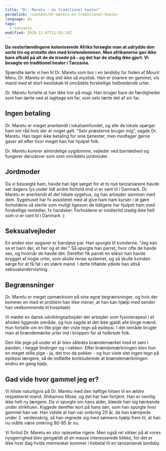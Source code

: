 ```yaml
---
title: "Dr. Maretu - en traditionel healer"
permalink: /content/dr-maretu-en-traditionel-healer
language: da
tags:
  - tanzania
modified: 2010-11-07T11:03:10Z
---
```


**Da vesterlændingene koloniserede Afrika forsøgte man at udrydde den sorte tro og erstatte den med kristendommen. Men afrikanerne gav ikke bare afkald på alt de de troede på - og det har de stadig ikke gjort. Vi besøgte en traditionel healer i Tanzania.**

Spændte kørte vi hen til Dr. Maretu som bor i en landsby for foden af Mount Meru. Dr. Maretu er dog slet ikke så mystisk. Han er snarere en gammel, vis mand med et stort kendskab til områdets forskellige helbredende urter.

Dr. Maretu fortalte at han ikke tror på magi. Han bruger bare de færdigheder som han lærte ved at iagttage sin far, som selv lærte det af sin far.

Ingen betaling
--------------

Dr. Maretu er meget anerkendt i lokalsamfundet, og alle de lokale spørger ham om råd hvis der er noget galt. "Selv præsterne bruger mig", sagde Dr. Maretu. Han tager ikke betaling for sine tjenester, men modtager gerne gaver alt efter hvor meget han har hjulpet folk.

Dr. Maretu kurerer almindelige sygdomme, vejleder ved barnløshed og fungerer derudover som som områdets jordmoder.

Jordmoder
---------

Da vi besoegte ham, havde han lige sørget for at to nye tanzanianere havde set dagens lys under lidt andre forhold end vi er vant til i Danmark. Dr. Maretu er anerkendt af det lokale sygehus, og han arbejder sammen med dem. Sygehuset har fx assisteret med at give ham ham kurser i at gøre forholdene så sterile som muligt ligesom de tidligere har hjulpet ham med forskellige remedier, fx handsker. Forholdene er imidlertid stadig ikke helt som vi er vant til i Danmark :)

Seksualvejleder
---------------

En anden stor opgaver er barnløse par. Han spurgte til kvinderne. "Jeg kan se et barn der, et her og et der." Så spurgte han parret, hvor ofte de havde sex, og hvornår de havde det. Derefter fik parret en eliksir han havde brygget af nogle urter, som skulle rense systemet, og så skulle kvinden sørge for at få fat i en stærk mand. I dette tilfælde ydede han altså seksualundervisning.

Begrænsninger
-------------

Dr. Maretu er meget opmærksom på sine egne begrænsninger, og hvis der kommer en med et problem han ikke mener, at han kan hjælp med sender han vedkommende til hospitalet.

Vi mødte en dansk udviklingsarbejder der arbejder som fysioterapeut i et afsides liggende område, og hun sagde at det ikke gjaldt alle kloge mænd. Hun fortalte om en lille pige der viste tegn på epilepsi. I det område brugte man at brændemærke urter ind i kroppen for at helbrede folk.

Den lille pige på under et år blev således brændemærket med et søm i panden, i begge tindinger og i nakken. Efter brændemærkningen blev hun en meget stille pige - ja, det tror da pokker - og hun viste slet ingen tegn på epilepsi længere, så de indfødte konkluderede at brændemærkningen endnu en gang hjalp.

Gad vide hvor gammel jeg er?
----------------------------

Vi hilste naturligvis på Dr. Maretu med den høflige hilsen til en ældre respekteret mand: Shikamoo Mzee, og det har han fortjent. Han er nemlig ikke helt ny længere. Da vi spurgte om hans alder, kløede han sig tænkende under strikhuen. Kiggede derefter kort på hans søn, som han spurgte hvor gammel han var. Han vidste at han var omkring 20 år, da han kæmpede under 2. verdenskrig, så han regnede sig med sønnens hjælp frem til, at han nu måtte være omkring 80-85 år nu.

Vi forlod Dr. Maretu en stor oplevelse rigere. Men også ret sikker på at vores nysgerrighed blev gengældt af en masse interesserede blikke, for det er ikke hver dag hvide mennesker kommer i hobetal til en tanzaniansk landsby.
